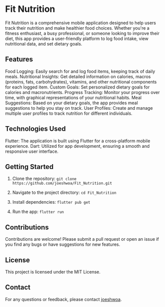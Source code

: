 # Fit Nutrition
Fit Nutrition is a comprehensive mobile application designed to help users track their nutrition and make healthier food choices. Whether you're a fitness enthusiast, a busy professional, or someone looking to improve their diet, this app provides a user-friendly platform to log food intake, view nutritional data, and set dietary goals.

## Features
Food Logging: Easily search for and log food items, keeping track of daily meals.
Nutritional Insights: Get detailed information on calories, macros (proteins, fats, carbohydrates), vitamins, and other nutritional components for each logged item.
Custom Goals: Set personalized dietary goals for calories and macronutrients.
Progress Tracking: Monitor your progress over time, with graphical representations of your nutritional habits.
Meal Suggestions: Based on your dietary goals, the app provides meal suggestions to help you stay on track.
User Profiles: Create and manage multiple user profiles to track nutrition for different individuals.

## Technologies Used
Flutter: The application is built using Flutter for a cross-platform mobile experience.
Dart: Utilized for app development, ensuring a smooth and responsive user interface.

## Getting Started
1. Clone the repository: ```git clone https://github.com/joeshwoa/Fit_Nutrition.git```

2. Navigate to the project directory: ```cd Fit_Nutrition```

3. Install dependencies: ```flutter pub get```

4. Run the app: ```flutter run```

## Contributions
Contributions are welcome! Please submit a pull request or open an issue if you find any bugs or have suggestions for new features.

## License
This project is licensed under the MIT License.

## Contact
For any questions or feedback, please contact [joeshwoa](https://github.com/joeshwoa).
